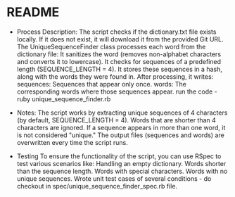 # README

 * Process Description:
The script checks if the dictionary.txt file exists locally.
If it does not exist, it will download it from the provided Git URL.
The UniqueSequenceFinder class processes each word from the dictionary file:
It sanitizes the word (removes non-alphabet characters and converts it to lowercase).
It checks for sequences of a predefined length (SEQUENCE_LENGTH = 4).
It stores these sequences in a hash, along with the words they were found in.
After processing, it writes:
sequences: Sequences that appear only once.
words: The corresponding words where those sequences appear.
run the code - ruby unique_sequence_finder.rb

 * Notes:
The script works by extracting unique sequences of 4 characters (by default, SEQUENCE_LENGTH = 4).
Words that are shorter than 4 characters are ignored.
If a sequence appears in more than one word, it is not considered "unique."
The output files (sequences and words) are overwritten every time the script runs.
 
 * Testing
To ensure the functionality of the script, you can use RSpec to test various scenarios like:
	Handling an empty dictionary.
	Words shorter than the sequence length.
	Words with special characters.
	Words with no unique sequences.
Wrote unit test cases of several conditions - do checkout in spec/unique_sequence_finder_spec.rb file.

